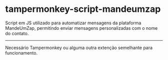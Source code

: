 # tampermonkey-script-mandeumzap
Script em JS utilizado para automatizar mensagens da plataforma MandeUmZap, permitindo enviar mensagens personalizadas com o nome do contato. <br><hr>
Necessário Tampermonkey ou alguma outra extenção semelhante para funcionamento.
